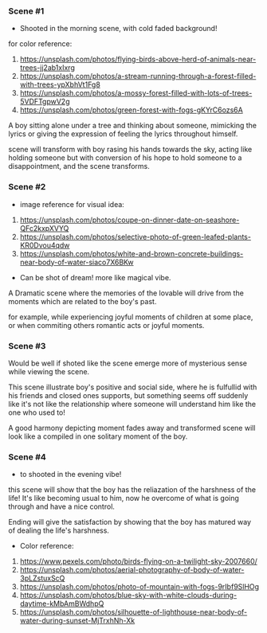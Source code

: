 ### Scene #1

- Shooted in the morning scene, with cold faded background!

for color reference: 

1. https://unsplash.com/photos/flying-birds-above-herd-of-animals-near-trees-jj2ab1xIxrg
2. https://unsplash.com/photos/a-stream-running-through-a-forest-filled-with-trees-ypXbhVt1Fg8
3. https://unsplash.com/photos/a-mossy-forest-filled-with-lots-of-trees-5VDFTgpwV2g
4. https://unsplash.com/photos/green-forest-with-fogs-gKYrC6ozs6A

A boy sitting alone under a tree and thinking about someone, mimicking the lyrics or giving the expression of feeling the lyrics throughout himself.

scene will transform with boy rasing his hands towards the sky, acting like holding someone but with conversion of his hope to hold someone to a disappointment, and the scene transforms.

### Scene #2

- image reference for visual idea:

1. https://unsplash.com/photos/coupe-on-dinner-date-on-seashore-QFc2kxpXVYQ
2. https://unsplash.com/photos/selective-photo-of-green-leafed-plants-KR0Dvou4qdw
3. https://unsplash.com/photos/white-and-brown-concrete-buildings-near-body-of-water-siaco7X6BKw

- Can be shot of dream! more like magical vibe.

A Dramatic scene where the memories of the lovable will drive from the moments which are related to the boy's past.

for example, while experiencing joyful moments of children at some place, or when commiting others romantic acts or joyful moments.

### Scene #3

Would be well if shoted like the scene emerge more of mysterious sense while viewing the scene.

This scene illustrate boy's positive and social side, where he is fulfullid with his friends and closed ones supports, but something seems off suddenly like it's not like the relationship where someone will understand him like the one who used to!

A good harmony depicting moment fades away and transformed scene will look like a compiled in one solitary moment of the boy.

### Scene #4

- to shooted in the evening vibe!

this scene will show that the boy has the reliazation of the harshness of the life! It's like becoming usual to him, now he overcome of what is going through and have a nice control.

Ending will give the satisfaction by showing that the boy has matured way of dealing the life's harshness.

- Color reference:

1. https://www.pexels.com/photo/birds-flying-on-a-twilight-sky-2007660/
2. https://unsplash.com/photos/aerial-photography-of-body-of-water-3pLZstuxScQ
3. https://unsplash.com/photos/photo-of-mountain-with-fogs-9rIbf9SlHOg
4. https://unsplash.com/photos/blue-sky-with-white-clouds-during-daytime-kMbAmBWdhpQ
5. https://unsplash.com/photos/silhouette-of-lighthouse-near-body-of-water-during-sunset-MjTrxhNh-Xk
